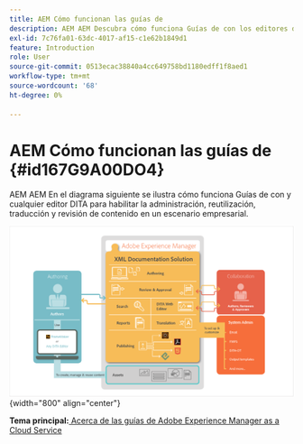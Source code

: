 ```yaml
---
title: AEM Cómo funcionan las guías de
description: AEM AEM Descubra cómo funciona Guías de con los editores de DITA y otros editores de DITA para potenciar la administración, reutilización, traducción y revisión de contenido en un escenario empresarial.
exl-id: 7c76fa01-63dc-4017-af15-c1e62b1849d1
feature: Introduction
role: User
source-git-commit: 0513ecac38840a4cc649758bd1180edff1f8aed1
workflow-type: tm+mt
source-wordcount: '68'
ht-degree: 0%

---
```


# AEM Cómo funcionan las guías de {#id167G9A00DO4}

AEM AEM En el diagrama siguiente se ilustra cómo funciona Guías de con y cualquier editor DITA para habilitar la administración, reutilización, traducción y revisión de contenido en un escenario empresarial.

![](images/xml-add-on-how-it-works.png){width="800" align="center"}


**Tema principal:**[ Acerca de las guías de Adobe Experience Manager as a Cloud Service](intro.md)
